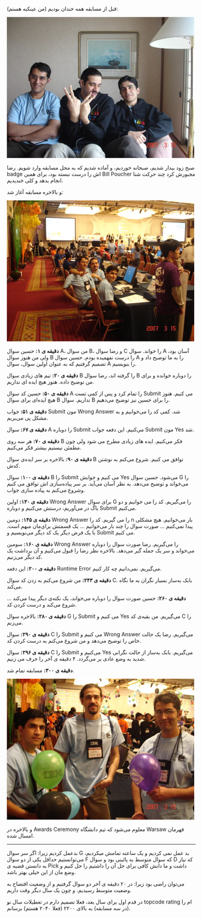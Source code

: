 قبل از مسابقه همه خندان بودیم (من عینکیه هستم):

![](1.jpeg)

صبح زود بیدار شدیم، صبحانه خوردیم، و آماده شدیم که به محل مسابقه وارد شویم. رضا badge اش را درست نبسته بود، برای همین Bill Poucher مجبورش کرد چند حرکت شنا انجام بدهد و کلی خندیدیم.


و بالاخره مسابقه آغاز شد:

![](2.jpeg)
 

**دقیقه ی ۱:**
 حسین سوال A، من سوال B، و رضا سوال C را خواند. سوال A آسان بود، ولی من هنوز سوال B را درست نفهمیده بودم. حسین سوال A را به ما توضیح داد و تصمیم گرفتیم که به عنوان اولین سوال، سوال A را بنویسیم.
 

**دقیقه ی ۲۰:**
 تیم های زیادی سوال B را گرفته اند، رضا سوال B را دوباره خوانده و برای من توضیح داده. هنوز هیچ ایده ای نداریم.


**دقیقه ی ۵۰:**
 حسین کد سوال A را تمام کرد و پس از کمی تست Submit می کنیم. هنوز هیچ ایده‌ای برای سوال B نداریم. سوال B را برای حسین نیز توضیح می‌دهیم.


**دقیقه ی ۵۱:**
 جواب Submit مون Wrong Answer شد. کمی کد را می‌خوانیم و به مشکل پی می‌بریم.


**دقیقه ی ۶۷:**
 سوال A را دوباره Submit می‌کنیم. این دفعه جواب Submit مون Yes شد.


**دقیقه ی ۷۰:**
 هر سه روی B فکر می‌کنیم. ایده های زیادی مطرح می شود ولی چون مطمئن نیستیم بیشتر فکر می‌کنیم.

 
**دقیقه ی ۹۰:**
 بالاخره بر سر ایده‌ی سوال B توافق می کنیم. شروع می‌کنم به نوشتن کدش.

 

**دقیقه ی ۱۰۰:**
سوال B را Submit می کنیم و جوابش Yes می‌شود. حسین سوال G را می‌خواند و توضیح می‌دهد. به نظر آسان می‌آید. بر سر پیاده‌سازی اش توافق می کنیم وشروع می‌کنم به پیاده سازی جواب.

 

**دقیقه ی ۱۳۰:**
 اولین Wrong Answer برای سوال G را می‌گیریم. کد را می خوانیم و دو باگ در می‌آوریم، درستش می‌کنیم و دوباره Submit می‌کنیم.

 

**دقیقه ی ۱۴۵:**
 دومین Wrong Answer را می گیریم. کد را n بار می‌خوانیم. هیچ مشکلی پیدا نمی‌کنیم … صورت سوال را چند بار می‌خوانیم …  یک قسمتش برای‌مان مبهم است. با یک فرض دیگر یک کد دیگر می‌نویسیم و Submit می کنیم.

 

**دقیقه ی ۱۶۰:**
 سومین Wrong Answer را می‌گیریم. رضا صورت سوال را دوباره می‌خواند و سر یک جمله گیر می‌دهد. بالاخره نظر رضا را قبول می‌کنیم و آن برداشت یک کد دیگر می‌زنیم.

 

**دقیقه ی ۲۰۰:**
 این دفعه Runtime Error می‌گیریم. نمی‌دانیم چه کار کنیم.

 

**دقیقه ی ۲۴۳:**
 من شروع می‌کنم به زدن کد سوال C. بابک به‌ساز بسیار نگران به ما نگاه می‌کند.

 

**دقیقه ی ۲۶۰:**
 حسین صورت سوال را دوباره می‌خواند، یک نکته‌ی دیگر پیدا می‌کند … شروع می‌کند و درست کردن کد.

 

**دقیقه ی ۲۸۰:**
 بالاخره سوال G را Submit می کنیم و Yes می‌گیریم. من بقیه‌ی کد C را می‌زنم.

 

**دقیقه ی ۲۹۰:**
 سوال C را Submit می کنیم و Wrong Answer می‌گیریم. رضا یک حالت خاص را توضیح می‌دهد و من شروع می‌کنم به درست کردن کد.

 

**دقیقه ی ۲۹۶:**
 سوال C را Submit می‌کنیم و Yes می‌گیریم. بابک به‌ساز از حالت نگرانی شدید به وضع عادی بر می‌گردد. ۴ دقیقه ی آخر را حرف می زنیم.

 

**دقیقه ی ۳۰۰:**
 مسابقه تمام شد.

![](3.jpeg)

 و بالاخره در Awards Ceremony معلوم می‌شود که تیم دانشگاه Warsaw قهرمان امسال شده. 

--------


بدعمل کردیم زیرا: اگر سر سوال G بد عمل نمی کردیم و یک ساعته تمامش میکردیم، می‌توانستیم حداقل یکی از دو سوال F که سوال متوسط به پائینی بود و سوال D که نیاز به دانستن قضیه ی Pick داشت و ما دانش کافی برای حل آن را داشتیم را حل کنیم و وضع مان از این خیلی بهتر باشد.

 

می‌توان راضی بود زیرا: در ۲۰ دقیقه ی آخر دو سوال گرفتیم و از وضعیت افتضاح به وضعیت متوسط رسیدیم. و چون یک سال دیگر وقت داریم.

 

در قدم اول برای سال بعد، فعلا تصمیم دارم در تعطیلات سال نو topcode rating ام را (در سه مسابقه) به بالای ۲۲۰۰ (فعلا ۲۰۴۰ هستم) برسانم. 
